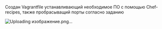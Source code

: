 
Создан Vagrantfile устанавливающий необходимое ПО с помощью Chef-recipes, также пробрасыващий порты согласно заданию


![Uploading изображение.png…]()
